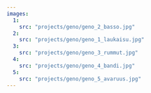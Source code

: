 ```yaml
---
images:
  1:
    src: "projects/geno/geno_2_basso.jpg"
  2:
    src: "projects/geno/geno_1_laukaisu.jpg"
  3:
    src: "projects/geno/geno_3_rummut.jpg"
  4:
    src: "projects/geno/geno_4_bandi.jpg"
  5:
    src: "projects/geno/geno_5_avaruus.jpg"
---
```

